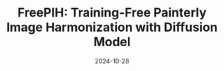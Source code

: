 ---
title: "FreePIH: Training-Free Painterly Image Harmonization with Diffusion Model"
authors:
- Ruibin Li
- Jingcai Guo
- Qihua Zhou
- Song Guo
date: "2024-10-28"
# doi: ""


# Publication type.
# Legend: 0 = Uncategorized; 1 = Conference paper; 2 = Journal article;
# 3 = Preprint / Working Paper; 4 = Report; 5 = Book; 6 = Book section;
# 7 = Thesis; 8 = Patent
publication_types: ["1"]

# Publication name and optional abbreviated publication name.
publication: ACM International Conference on Multimedia (MM) (CCF-A)
#publication_short: In *INFOCOM* (CCF-A)

#url_pdf: https://dl.acm.org/doi/pdf/10.14778/3636218.3636242

# links:
# - name: PDF
#   url: https://dl.acm.org/doi/pdf/10.14778/3636218.3636242
# url_pdf: https://dl.acm.org/doi/pdf/10.14778/3636218.3636242
# url_code: '#'
# url_dataset: '#'
# url_poster: '#'
# url_project: ''
# url_slides: ''
# url_video: '#'

# Featured image
# To use, add an image named `featured.jpg/png` to your page's folder. 
# image:
#   caption: 'Image credit: [**Unsplash**](https://unsplash.com/photos/pLCdAaMFLTE)'
#   focal_point: ""
#   preview_only: false

# Associated Projects (optional).
#   Associate this publication with one or more of your projects.
#   Simply enter your project's folder or file name without extension.
#   E.g. `internal-project` references `content/project/internal-project/index.md`.
#   Otherwise, set `projects: []`.
projects: []
---